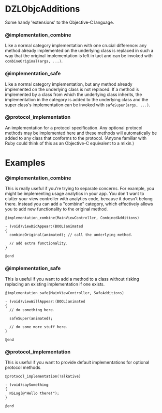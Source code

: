 DZLObjcAdditions
================

Some handy 'extensions' to the Objective-C language.

### @implementation_combine

Like a normal category implementation with one crucial difference: any method already implemented on the underlying class is replaced in such a way that the original implementation is left in tact and can be invoked with `combineOriginal(args, ...)`.

### @implementation_safe

Like a normal category implementation, but any method already implemented on the underlying class is not replaced. If a method is implemented by a class from which the underlying class inherits, the implementation in the category is added to the underlying class and the super class's implementation can be invoked with `safeSuper(args, ...)`.

### @protocol_implementation

An implementation for a protocol specification. Any optional protocol methods may be implemented here and these methods will automatically be added to any class that conforms to the protocol. (Anyone familiar with Ruby could think of this as an Objective-C equivalent to a mixin.)


# Examples

### @implementation_combine

This is really useful if you're trying to separate concerns. For example, you might be implementing usage analytics in your app. You don't want to clutter your view controller with analytics code, because it doesn't belong there. Instead you can add a "combine" category, which effectively allows you to add new functionality to the original method.

```objc
@implementation_combine(MainViewController, CombinedAdditions)

- (void)viewDidAppear:(BOOL)animated
{
  combineOriginal(animated); // call the underlying method.
  
  // add extra functionality.
}

@end
```

### @implementation_safe

This is useful if you want to add a method to a class without risking replacing an existing implementation if one exists.

```
@implementation_safe(MainViewController, SafeAdditions)

- (void)viewWillAppear:(BOOL)animated
{
  // do something here.
  
  safeSuper(animated);
  
  // do some more stuff here.
}

@end
```

### @protocol_implementation

This is useful if you want to provide default implementations for optional protocol methods.

```
@protocol_implementation(Talkative)

- (void)saySomething
{
  NSLog(@"Hello there!");
}

@end
```
